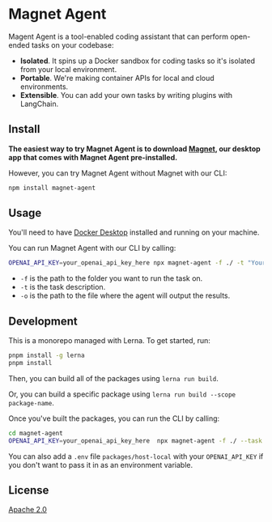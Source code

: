 # Magnet Agent

Magent Agent is a tool-enabled coding assistant that can perform open-ended tasks on your codebase:

- **Isolated**. It spins up a Docker sandbox for coding tasks so it's isolated from your local environment.
- **Portable**. We're making container APIs for local and cloud environments.
- **Extensible**. You can add your own tasks by writing plugins with LangChain.
## Install

**The easiest way to try Magnet Agent is to download [Magnet](https://magnet.run), our desktop app that comes with Magnet Agent pre-installed.**

However, you can try Magnet Agent without Magnet with our CLI:

```bash
npm install magnet-agent
```

## Usage

You'll need to have [Docker Desktop](https://www.docker.com/products/docker-desktop/) installed and running on your machine.

You can run Magnet Agent with our CLI by calling:

```bash
OPENAI_API_KEY=your_openai_api_key_here npx magnet-agent -f ./ -t "Your task here." -o ./output
```

- `-f` is the path to the folder you want to run the task on.
- `-t` is the task description.
- `-o` is the path to the file where the agent will output the results.

## Development

This is a monorepo managed with Lerna. To get started, run:

```bash
pnpm install -g lerna
pnpm install
```

Then, you can build all of the packages using `lerna run build`.

Or, you can build a specific package using `lerna run build --scope package-name`.

Once you've built the packages, you can run the CLI by calling:

```bash
cd magnet-agent
OPENAI_API_KEY=your_openai_api_key_here  npx magnet-agent -f ./ --task "Browse and understand the codebase / packaging here, and then based on what you learn, edit the README.md to show how to use npx magnet-agent, documenting all of the different parameters in defined in cmd.ts" -o ./test.md -r -of md -m gpt-4
```

You can also add a `.env` file `packages/host-local` with your `OPENAI_API_KEY` if you don't want to pass it in as an environment variable.

## License

[Apache 2.0](./LICENSE)